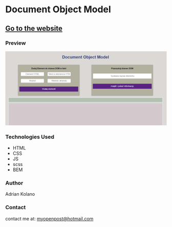 # Document Object Model

## <a href="https://kolanoadrian.github.io/Render-DOM/">Go to the website</a>



### Preview
![Preview GIF](video1.gif)

### Technologies Used

- HTML
- CSS
- JS
- scss
- BEM 


### Author
Adrian Kolano 



### Contact
contact me at: [myopenpost@hotmail.com](myopenpost@hotmail.com)